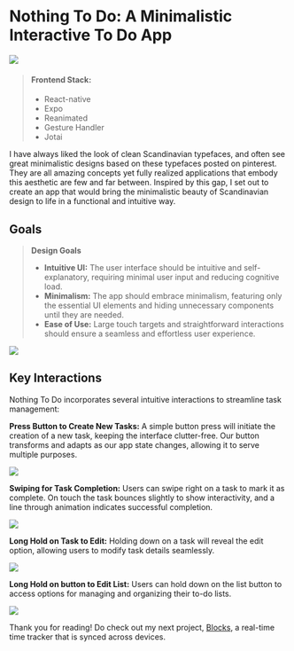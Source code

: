 # Nothing To Do: A Minimalistic Interactive To Do App

![](https://res.cloudinary.com/ds1s8ilcc/image/upload/v1709716905/Devsite/nothing-to-do/Nothing_To_Do-main_dk4esu.png)

> #### Frontend Stack:
> - React-native
> - Expo
> - Reanimated
> - Gesture Handler
> - Jotai

I have always liked the look of clean Scandinavian typefaces, and often see great minimalistic designs based on these typefaces posted on pinterest. They are all amazing concepts yet fully realized applications that embody this aesthetic are few and far between. Inspired by this gap, I set out to create an app that would bring the minimalistic beauty of Scandinavian design to life in a functional and intuitive way.

## Goals
> **Design Goals**
> - **Intuitive UI:** The user interface should be intuitive and self-explanatory, requiring minimal user input and reducing cognitive load.
> - **Minimalism:** The app should embrace minimalism, featuring only the essential UI elements and hiding unnecessary components until they are needed.
> - **Ease of Use:** Large touch targets and straightforward interactions should ensure a seamless and effortless user experience.

![](https://res.cloudinary.com/ds1s8ilcc/image/upload/v1709876635/Devsite/nothing-to-do/nothing-ui01-_wb978g.gif)

## Key Interactions
Nothing To Do incorporates several intuitive interactions to streamline task management:

**Press Button to Create New Tasks:** A simple button press will initiate the creation of a new task, keeping the interface clutter-free. Our button transforms and adapts as our app state changes, allowing it to serve multiple purposes.

![](https://res.cloudinary.com/ds1s8ilcc/image/upload/v1709990927/Devsite/nothing-to-do/nothing-ui05_nvfhsw.gif)

**Swiping for Task Completion:** Users can swipe right on a task to mark it as complete. On touch the task bounces slightly to show interactivity, and a line through animation indicates successful completion.

![](https://res.cloudinary.com/ds1s8ilcc/image/upload/v1709990453/Devsite/nothing-to-do/nothing-ui02_qz3jhz.gif)

**Long Hold on Task to Edit:** Holding down on a task will reveal the edit option, allowing users to modify task details seamlessly.

![](https://res.cloudinary.com/ds1s8ilcc/image/upload/v1709991146/Devsite/nothing-to-do/nothing-ui03_pnle8t.gif)

**Long Hold on button to Edit List:** Users can hold down on the list button to access options for managing and organizing their to-do lists.

![](https://res.cloudinary.com/ds1s8ilcc/image/upload/v1709990458/Devsite/nothing-to-do/nothing-ui04_rkauhi.gif)

Thank you for reading! Do check out my next project, [Blocks](https://github.com/jns-w/blocks), a real-time time tracker that is synced across devices.
